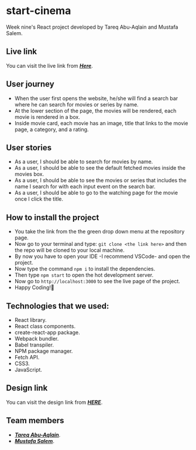 # start-cinema

Week nine's React project developed by Tareq Abu-Aqlain and Mustafa Salem.

## Live link

You can visit the live link from ***[Here](https://star-cinema.netlify.app/)***.

## User journey

- When the user first opens the website, he/she will find a search bar where he can search for movies or series by name.
- At the lower section of the page, the movies will be rendered, each movie is rendered in a box.
- Inside movie card, each movie has an image, title that links to the movie page, a category, and a rating.

## User stories

- As a user, I should be able to search for movies by name.
- As a user, I should be able to see the default fetched movies inside the movies box.
- As a user, I should be able to see the movies or series that includes the name I search for with each input event on the search bar.
- As a user, I should be able to go to the watching page for the movie once I click the title.

## How to install the project

- You take the link from the the green drop down menu at the repository page.
- Now go to your terminal and type: `git clone <the link here>` and then the repo will be cloned to your local machine.
- By now you have to open your IDE -I recommend VSCode- and open the project.
- Now type the command `npm i` to install the dependencies.
- Then type `npm start` to open the hot development server.
- Now go to `http://localhost:3000` to see the live page of the project.
- Happy Coding!🤞

## Technologies that we used:

- React library.
- React class components.
- create-react-app package.
- Webpack bundler.
- Babel transpiler.
- NPM package manager.
- Fetch API.
- CSS3.
- JavaScript.

## Design link

You can visit the design link from ***[HERE](https://www.figma.com/file/YebXV2qjLzfPPuJpF4s9Rr/movies?node-id=0%3A1)***.

## Team members

- ***[Tareq Abu-Aqlain](https://github.com/tareq-abuaqlain)***.
- ***[Mustafa Salem](https://github.com/moustf)***.

